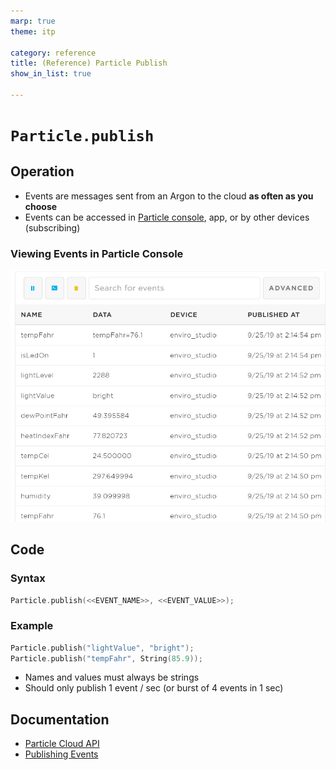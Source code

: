 ```yaml
---
marp: true
theme: itp

category: reference
title: (Reference) Particle Publish
show_in_list: true

---
```


<!-- headingDivider: 2 -->

# `Particle.publish`
## Operation

* Events are messages sent from an Argon to the cloud **as often as you choose**
* Events can be accessed in [Particle console]([https://console.particle.io/](https://console.particle.io/)), app, or by other devices (subscribing)

### Viewing Events in Particle Console

<img src="particle_cloud_publish.assets/1569446342143.png" alt="1569446342143" style="width:800px;" />



## Code

### Syntax

```c++
Particle.publish(<<EVENT_NAME>>, <<EVENT_VALUE>>); 
```

### Example

```c++
Particle.publish("lightValue", "bright"); 
Particle.publish("tempFahr", String(85.9));
```

* Names and values must always be strings
* Should only publish 1 event / sec (or burst of 4 events in 1 sec)

## Documentation

* [Particle Cloud API](https://docs.particle.io/reference/device-os/firmware/argon/#cloud-functions)
* [Publishing Events](https://docs.particle.io/reference/device-os/firmware/argon/#particle-publish-)
